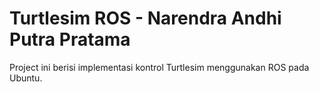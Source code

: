 # Turtlesim ROS - Narendra Andhi Putra Pratama
Project ini berisi implementasi kontrol Turtlesim menggunakan ROS pada Ubuntu.
